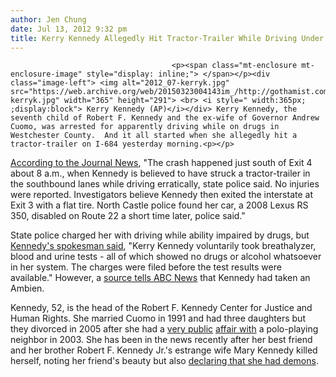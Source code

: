 ```yaml
---
author: Jen Chung
date: Jul 13, 2012 9:32 pm
title: Kerry Kennedy Allegedly Hit Tractor-Trailer While Driving Under Influence Of Drugs
---
```


	
										<p><span class="mt-enclosure mt-enclosure-image" style="display: inline;"> </span></p><div class="image-left"> <img alt="2012_07-kerryk.jpg" src="https://web.archive.org/web/20150323004143im_/http://gothamist.com/attachments/jen/2012_07-kerryk.jpg" width="365" height="291"> <br> <i style=" width:365px; ;display:block"> Kerry Kennedy (AP)</i></div> Kerry Kennedy, the seventh child of Robert F. Kennedy and the ex-wife of Governor Andrew Cuomo, was arrested for apparently driving while on drugs in Westchester County.  And it all started when she allegedly hit a tractor-trailer on I-684 yesterday morning.<p></p>

<p><a href="https://web.archive.org/web/20150323004143/http://www.lohud.com/article/20120713/NEWS/307130090/Kerry-Kennedy-charged-impaired-driving?odyssey=mod|breaking|text|Frontpage">According to the Journal News</a>, &quot;The crash happened just south of Exit 4 about 8 a.m., when Kennedy is believed to have struck a tractor-trailer in the southbound lanes while driving erratically, state police said. No injuries were reported. Investigators believe Kennedy then exited the interstate at Exit 3 with a flat tire. North Castle police found her car, a 2008 Lexus RS 350, disabled on Route 22 a short time later, police said.&quot;</p>

<p>State police charged her with driving while ability impaired by drugs, but <a href="https://web.archive.org/web/20150323004143/http://www.nydailynews.com/blogs/dailypolitics/2012/07/kerry-kennedy-nabbed-for-driving-while-impaired-by-drugs-updated">Kennedy&apos;s spokesman said</a>, &quot;Kerry Kennedy voluntarily took breathalyzer, blood and urine tests - all of which showed no drugs or alcohol whatsoever in her system. The charges were filed before the test results were available.&quot; However, a <a href="https://web.archive.org/web/20150323004143/http://abcnews.go.com/blogs/headlines/2012/07/kerry-kennedy-charged-with-driving-while-impaired-after-crash/">source tells ABC News</a> that Kennedy had taken an Ambien.</p>

<p>Kennedy, 52, is the head of the Robert F. Kennedy Center for Justice and Human Rights.  She married Cuomo in 1991 and had three daughters but they divorced in 2005 after she had a <a href="https://web.archive.org/web/20150323004143/http://www.nytimes.com/2003/07/01/nyregion/kennedy-cuomo-union-appears-to-be-ending.html">very public</a> <a href="https://web.archive.org/web/20150323004143/http://articles.nydailynews.com/2003-07-04/news/18245103_1_andrew-cuomo-kerry-kennedy-cuomo-michael-kennedy">affair with</a> a polo-playing neighbor in 2003. She has been in the news recently after her best friend and her brother Robert F. Kennedy Jr.&apos;s estrange wife Mary Kennedy killed herself, noting her friend&apos;s beauty but also <a href="https://web.archive.org/web/20150323004143/http://gothamist.com/2012/05/20/rfk_jr_at_estranged_wifes_funeral_i.php">declaring that she had demons</a>.</p>					
										
									
				